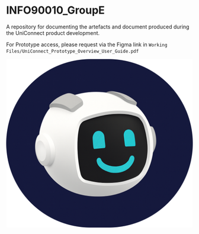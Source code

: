 # INFO90010_GroupE
A repository for documenting the artefacts and document produced during the UniConnect product development.

For Prototype access, please request via the Figma link in `Working Files/UniConnect_Prototype_Overview_User_Guide.pdf`

![Prototype Screenshot](Design%20Ideation/Happy%20Bot.png)

